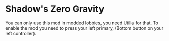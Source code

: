 # Shadow's Zero Gravity
You can only use this mod in modded lobbies, you need Utilla for that.
To enable the mod you need to press your left primary, (Bottom button on your left controller).

